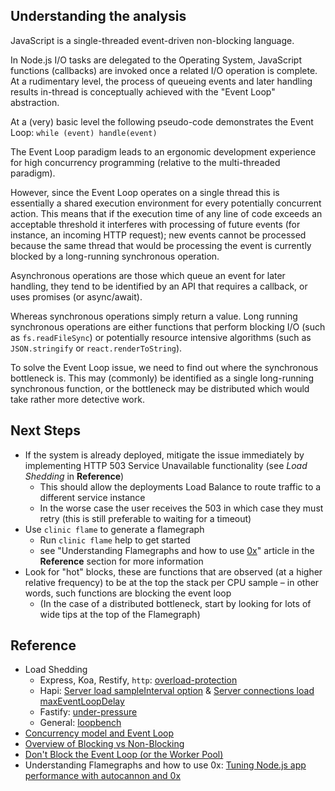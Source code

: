 ## Understanding the analysis

JavaScript is a single-threaded event-driven non-blocking language.

In Node.js I/O tasks are delegated to the Operating System, JavaScript functions (callbacks)
are invoked once a related I/O operation is complete. At a rudimentary level, the process of
queueing events and later handling results in-thread is conceptually achieved with the
"Event Loop" abstraction.

At a (very) basic level the following pseudo-code demonstrates the Event Loop:
`while (event) handle(event)`

The Event Loop paradigm leads to an ergonomic development experience for high concurrency programming
(relative to the multi-threaded paradigm).

However, since the Event Loop operates on a single thread this is essentially a shared
execution environment for every potentially concurrent action. This means that if the
execution time of any line of code exceeds an acceptable threshold it interferes with
processing of future events (for instance, an incoming HTTP request); new events cannot
be processed because the same thread that would be processing the event is currently
blocked by a long-running synchronous operation.

Asynchronous operations are those which queue an event for later handling, they tend to be
identified by an API that requires a callback, or uses promises (or async/await).

Whereas synchronous operations simply return a value. Long running synchronous operations are either
functions that perform blocking I/O (such as `fs.readFileSync`) or potentially resource intensive
algorithms (such as `JSON.stringify` or `react.renderToString`).

To solve the Event Loop issue, we need to find out where the synchronous bottleneck is.
This may (commonly) be identified as a single long-running synchronous function, or
the bottleneck may be distributed which would take rather more detective work.

## Next Steps
- If the system is already deployed, mitigate the issue immediately by implementing
  HTTP 503 Service Unavailable functionality (see *Load Shedding* in **Reference**)
  - This should allow the deployments Load Balance to route traffic to a different service instance
  - In the worse case the user receives the 503 in which case they must retry (this is still preferable to waiting for a timeout)
- Use `clinic flame` to generate a flamegraph
  - Run `clinic flame` help to get started
  - see "Understanding Flamegraphs and how to use [0x](https://www.npmjs.com/package/0x)" article in the **Reference** section for more information
- Look for "hot" blocks, these are functions that are observed (at a higher relative frequency) to be at the top the stack per CPU sample – in other words, such functions are blocking the event loop
  - (In the case of a distributed bottleneck, start by looking for lots of wide tips at the top of the Flamegraph)

## Reference

- Load Shedding
  - Express, Koa, Restify, `http`: [overload-protection](https://www.npmjs.com/package/overload-protection)
  - Hapi: [Server load sampleInterval option](https://hapijs.com/api#new-serveroptions) & [Server connections load maxEventLoopDelay](https://hapijs.com/api#-serveroptionsload)
  - Fastify: [under-pressure](https://www.npmjs.com/package/under-pressure)
  - General: [loopbench](https://www.npmjs.com/package/loopbench)
- [Concurrency model and Event Loop
](https://developer.mozilla.org/en-US/docs/Web/JavaScript/EventLoop)
- [Overview of Blocking vs Non-Blocking](https://nodejs.org/en/docs/guides/blocking-vs-non-blocking/)
- [Don't Block the Event Loop (or the Worker Pool)](https://nodejs.org/en/docs/guides/dont-block-the-event-loop/)
- Understanding Flamegraphs and how to use 0x: [Tuning Node.js app performance with autocannon and 0x](https://www.nearform.com/blog/tuning-node-js-app-performance-with-autocannon-and-0x/)
